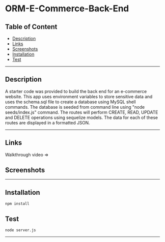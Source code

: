 # ORM-E-Commerce-Back-End

## Table of Content
- [Description](#description)
- [Links](#links)
- [Screenshots](#screenshots)
- [Installation](#installation)
- [Test](#test)

------------------------------
## Description
A starter code was provided to build the back end for an e-commerce website. This app uses environment variables to store sensitive data and uses the schema.sql file to create a database using MySQL shell commands. The database is seeded from command line using "node seeds/index.js" command. The routes will perform CREATE, READ, UPDATE and DELETE operations using sequelize models. The data for each of these routes are displayed in a formatted JSON.  

------------------------------
## Links
Walkthrough video =>  

## Screenshots

------------------------------
## Installation

    ​npm install    ​
   
## Test 

    node server.js
   
-----------------------------------------
